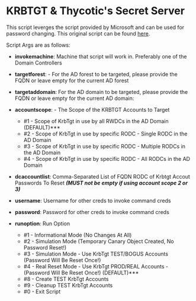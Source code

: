 # KRBTGT & Thycotic's Secret Server

This script leverges the script provided by Microsoft and can be used for password changing. 
This original script can be found [here](https://github.com/microsoft/New-KrbtgtKeys.ps1/blob/master/New-KrbtgtKeys.ps1).

Script Args are as follows:
- **invokemachine**: Machine that script will work in. Preferably one of the Domain Controllers

- **targetforest**: - For the AD forest to be targeted, please provide the FQDN or leave empty for the current AD forest

- **targetaddomain**: For the AD domain to be targeted, please provide the FQDN or leave empty for the current AD domain:

- **accountscope**: - The Scope of the KRBTGT Accounts to Target
    - #1 - Scope of KrbTgt in use by all RWDCs in the AD Domain (DEFAULT)***
    - #2 - Scope of KrbTgt in use by specific RODC - Single RODC in the AD Domain
    - #3 - Scope of KrbTgt in use by specific RODC - Multiple RODCs in the AD Domain
    - #4 - Scope of KrbTgt in use by specific RODC - All RODCs in the AD Domain

- **dcaccountlist**: Comma-Separated List of FQDN RODC of Krbtgt Accout Passwords To Reset
    ***(MUST not be empty if using account scope 2 or 3)***

- **username**: Username for other creds to invoke command creds

- **password**: Password for other creds to invoke command  creds

- **runoption**:  Run Option 
    - #1 - Informational Mode (No Changes At All)
    - #2 - Simulation Mode (Temporary Canary Object Created, No Password Reset!)
    - #3 - Simulation Mode - Use KrbTgt TEST/BOGUS Accounts (Password Will Be Reset Once!)
    - #4 - Real Reset Mode - Use KrbTgt PROD/REAL Accounts - (Password Will Be Reset Once!) (DEFAULT)***
    - #8 - Create TEST KrbTgt Accounts
    - #9 - Cleanup TEST KrbTgt Accounts
    - #0 - Exit Script 